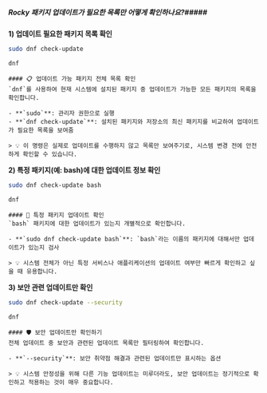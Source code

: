 ##### Rocky 패키지 업데이트가 필요한 목록만 어떻게 확인하나요?#####

**1) 업데이트 필요한 패키지 목록 확인**

```bash
sudo dnf check-update
```

```tech
dnf
```
```desc
#### 📋 업데이트 가능 패키지 전체 목록 확인
`dnf`를 사용하여 현재 시스템에 설치된 패키지 중 업데이트가 가능한 모든 패키지의 목록을 확인합니다.

- **`sudo`**: 관리자 권한으로 실행
- **`dnf check-update`**: 설치된 패키지와 저장소의 최신 패키지를 비교하여 업데이트가 필요한 목록을 보여줌

> 💡 이 명령은 실제로 업데이트를 수행하지 않고 목록만 보여주기로, 시스템 변경 전에 안전하게 확인할 수 있습니다.
```


**2) 특정 패키지(예: bash)에 대한 업데이트 정보 확인**

```bash
sudo dnf check-update bash
```

```tech
dnf
```
```desc
#### 🔎 특정 패키지 업데이트 확인
`bash` 패키지에 대한 업데이트가 있는지 개별적으로 확인합니다.

- **`sudo dnf check-update bash`**: `bash`라는 이름의 패키지에 대해서만 업데이트가 있는지 검사

> 💡 시스템 전체가 아닌 특정 서비스나 애플리케이션의 업데이트 여부만 빠르게 확인하고 싶을 때 유용합니다.
```

**3) 보안 관련 업데이트만 확인**

```bash
sudo dnf check-update --security
```

```tech
dnf
```
```desc
#### 🛡️ 보안 업데이트만 확인하기
전체 업데이트 중 보안과 관련된 업데이트 목록만 필터링하여 확인합니다.

- **`--security`**: 보안 취약점 해결과 관련된 업데이트만 표시하는 옵션

> 💡 시스템 안정성을 위해 다른 기능 업데이트는 미루더라도, 보안 업데이트는 정기적으로 확인하고 적용하는 것이 매우 중요합니다.
```

